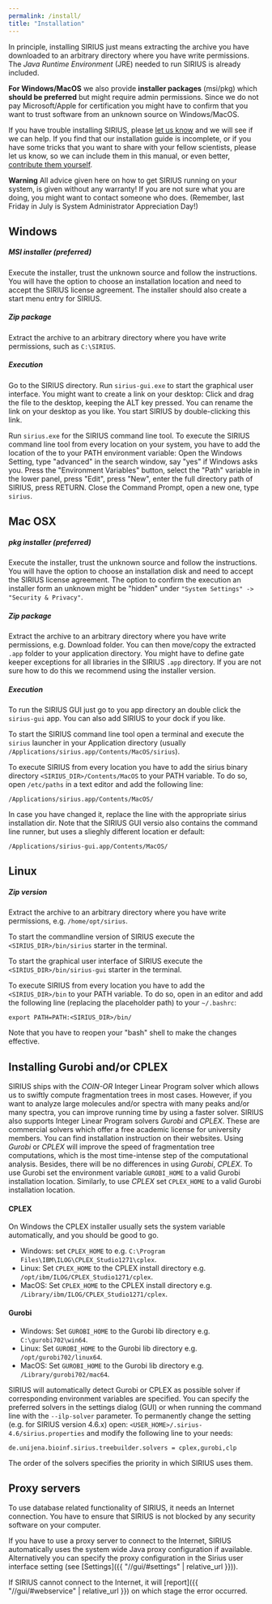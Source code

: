 ```yaml
---
permalink: /install/
title: "Installation"
---
```


In principle, installing SIRIUS just means extracting the archive you have
downloaded to an arbitrary directory where you have write permissions. 
The *Java Runtime Environment* (JRE) needed to run SIRIUS is already included.

**For Windows/MacOS** we also provide **installer packages** (msi/pkg) which **should be preferred** 
but might require admin permissions. Since we do not pay Microsoft/Apple for certification 
you might have to confirm that you want to trust software from an unknown source on Windows/MacOS.

If you have trouble installing SIRIUS, please [let us 
know](mailto:sirius@uni-jena.de) and we will see if we can help.
If you find that our installation guide is incomplete, or if you have
some tricks that you want to share with your fellow scientists, please
let us know, so we can include them in this manual, or even better, 
[contribute them yourself](https://github.com/boecker-lab/docs.sirius.github.io#contributing-to-the-sirius-documentation).

**Warning** All advice given here on how to get SIRIUS running on your
system, is given without any warranty! If you are not sure what you are
doing, you might want to contact someone who does. (Remember, last
Friday in July is System Administrator Appreciation Day!)

## Windows
##### MSI installer (preferred)
Execute the installer, trust the unknown source and follow the instructions.
You will have the option to choose an installation location and need to 
accept the SIRIUS license agreement. The installer should also create a start menu entry for SIRIUS.

##### Zip package
Extract the archive to an arbitrary directory where you have write
permissions, such as `C:\SIRIUS`.

##### Execution 
Go to the SIRIUS directory. Run `sirius-gui.exe` to start the graphical user interface.
You might want to create a link on your desktop: Click and drag the file
to the desktop, keeping the ALT key pressed. You can rename the link on
your desktop as you like. You start SIRIUS by double-clicking this link.
 

Run `sirius.exe` for the SIRIUS command line tool. To execute the SIRIUS command line
tool from every location on your system, you have to add the location of
the to your PATH environment variable: Open the Windows Setting, type
"advanced" in the search window, say "yes" if Windows asks you. Press
the "Environment Variables" button, select the "Path" variable in the
lower panel, press "Edit", press "New", enter the full directory path
of SIRIUS, press RETURN. Close the Command Prompt, open a new one, type
`sirius`.

## Mac OSX
##### pkg installer (preferred)
Execute the installer, trust the unknown source and follow the instructions.
You will have the option to choose an installation disk and need to 
accept the SIRIUS license agreement.
The option to confirm the execution an installer form an unknown might be "hidden" under 
`"System Settings" -> "Security & Privacy"`.

##### Zip package
Extract the archive to an arbitrary directory where you have write
permissions, e.g. Download folder. You can then move/copy the extracted `.app` 
folder to your application directory. You might have to define gate keeper exceptions
for all libraries in the SIRIUS `.app` directory. If you are not sure how to do this
we recommend using the installer version.  

##### Execution 
To run the SIRIUS GUI just go to you app directory an double click the `sirius-gui` app.
You can also add SIRIUS to your dock if you like.  

To start the SIRIUS command line tool open a terminal and execute 
the `sirius` launcher in your Application directory (usually `/Applications/sirius.app/Contents/MacOS/sirius`).

To execute SIRIUS from every location you have to add the sirius binary directory `<SIRIUS_DIR>/Contents/MacOS` to your PATH
variable. To do so, open `/etc/paths` in a text editor and add the following line:

```
/Applications/sirius.app/Contents/MacOS/
```

In case you have changed it, replace the line with the appropriate sirius installation dir.
Note that the SIRIUS GUI versio also contains the command line runner, but uses a slieghly different location er default:
```
/Applications/sirius-gui.app/Contents/MacOS/
```

## Linux
##### Zip version
Extract the archive to an arbitrary directory where you have write
permissions, e.g. `/home/opt/sirius`.

To start the commandline version of SIRIUS execute the 
`<SIRIUS_DIR>/bin/sirius` starter in the terminal.

To start the graphical user interface of SIRIUS execute the 
`<SIRIUS_DIR>/bin/sirius-gui` starter in the terminal.

To execute SIRIUS from every location you have to add the `<SIRIUS_DIR>/bin` to your PATH
variable. To do so, open in an editor and add the following line
(replacing the placeholder path) to your `~/.bashrc`:

```
export PATH=PATH:<SIRIUS_DIR>/bin/
```

Note that you have to reopen your "bash" shell to make the changes
effective.

## Installing Gurobi and/or CPLEX

SIRIUS ships with the *COIN-OR* Integer Linear
Program solver which allows us to swiftly compute fragmentation trees in
most cases. However, if you want to analyze large molecules and/or
spectra with many peaks and/or many spectra, you can
improve running time by using a faster solver. SIRIUS also
supports Integer Linear Program solvers *Gurobi* and *CPLEX*. These are
commercial solvers which offer a free academic license for university
members. You can find installation instruction on their websites. Using
*Gurobi* or *CPLEX* will improve the speed of fragmentation tree
computations, which is the most time-intense step of the computational
analysis. Besides, there will be no differences in using *Gurobi*,
*CPLEX*. To use Gurobi set the environment variable `GUROBI_HOME`
to a valid Gurobi installation location. 
Similarly, to use *CPLEX* set `CPLEX_HOME` to a valid Gurobi installation location.

#### CPLEX
On Windows the CPLEX installer usually sets the system variable automatically, and you should be good to go.
* Windows: set `CPLEX_HOME` to e.g. `C:\Program Files\IBM\ILOG\CPLEX_Studio1271\cplex`.
* Linux: Set `CPLEX_HOME` to the CPLEX install directory e.g. `/opt/ibm/ILOG/CPLEX_Studio1271/cplex`.
* MacOS: Set `CPLEX_HOME` to the CPLEX install directory e.g. `/Library/ibm/ILOG/CPLEX_Studio1271/cplex`.

#### Gurobi
* Windows: Set `GUROBI_HOME` to the Gurobi lib directory e.g. `C:\gurobi702\win64`.
* Linux: Set `GUROBI_HOME` to the Gurobi lib directory e.g. `/opt/gurobi702/linux64`.
* MacOS: Set `GUROBI_HOME` to the Gurobi lib directory e.g. `/Library/gurobi702/mac64`.


SIRIUS will automatically detect Gurobi or CPLEX as possible solver if corresponding environment 
variables are specified. You can specify the preferred solvers in the settings 
dialog (GUI) or when running the command line with the `--ilp-solver` parameter.
To permanently change the setting (e.g. for SIRIUS version 4.6.x) open: 
`<USER_HOME>/.sirius-4.6/sirius.properties`  and modify the following line to your needs:

```properties
de.unijena.bioinf.sirius.treebuilder.solvers = cplex,gurobi,clp
```
The order of the solvers specifies the priority in which SIRIUS uses them.


## Proxy servers

To use database related functionality of SIRIUS, it needs an Internet
connection. You have to ensure that SIRIUS is not blocked by any
security software on your computer.

If you have to use a proxy server to connect to the Internet, SIRIUS
automatically uses the system wide Java proxy configuration if
available. Alternatively you can specify the proxy configuration in the
Sirius user interface setting (see [Settings]({{ "//gui/#settings" | relative_url }})).

If SIRIUS cannot connect to the Internet, it will [report]({{ "//gui/#webservice" | relative_url }}) on which stage
the error occurred.